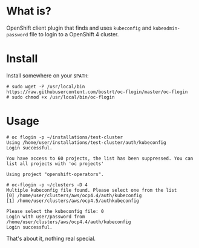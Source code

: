 # What is?

OpenShift client plugin that finds and uses `kubeconfig` and `kubeadmin-password` file to login to a OpenShift 4 cluster.

# Install

Install somewhere on your `$PATH`:

```
# sudo wget -P /usr/local/bin https://raw.githubusercontent.com/bostrt/oc-flogin/master/oc-flogin
# sudo chmod +x /usr/local/bin/oc-flogin
```


# Usage

```
# oc flogin -p ~/installations/test-cluster
Using /home/user/installations/test-cluster/auth/kubeconfig
Login successful.

You have access to 60 projects, the list has been suppressed. You can list all projects with 'oc projects'

Using project "openshift-operators".

# oc-flogin -p ~/clusters -D 4
Multiple kubeconfig file found. Please select one from the list
[0] /home/user/clusters/aws/ocp4.4/auth/kubeconfig
[1] /home/user/clusters/aws/ocp4.5/authkubeconfig

Please select the kubeconfig file: 0
Login with user/password from /home/user/clusters/aws/ocp4.4/auth/kubeconfig
Login successful.
```

That's about it, nothing real special. 
